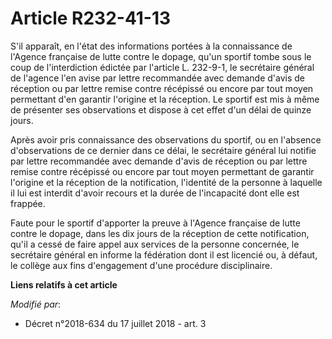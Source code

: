 # Article R232-41-13

S'il apparaît, en l'état des informations portées à la connaissance de l'Agence française de lutte contre le dopage, qu'un
sportif tombe sous le coup de l'interdiction édictée par l'article L. 232-9-1, le secrétaire général de l'agence l'en avise
par lettre recommandée avec demande d'avis de réception ou par lettre remise contre récépissé ou encore par tout moyen
permettant d'en garantir l'origine et la réception. Le sportif est mis à même de présenter ses observations et dispose à cet
effet d'un délai de quinze jours.

Après avoir pris connaissance des observations du sportif, ou en l'absence d'observations de ce dernier dans ce délai, le
secrétaire général lui notifie par lettre recommandée avec demande d'avis de réception ou par lettre remise contre récépissé
ou encore par tout moyen permettant de garantir l'origine et la réception de la notification, l'identité de la personne à
laquelle il lui est interdit d'avoir recours et la durée de l'incapacité dont elle est frappée.

Faute pour le sportif d'apporter la preuve à l'Agence française de lutte contre le dopage, dans les dix jours de la réception
de cette notification, qu'il a cessé de faire appel aux services de la personne concernée, le secrétaire général en informe
la fédération dont il est licencié ou, à défaut, le collège aux fins d'engagement d'une procédure disciplinaire.

**Liens relatifs à cet article**

_Modifié par_:

  - Décret n°2018-634 du 17 juillet 2018 - art. 3
